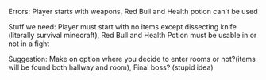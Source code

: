 Errors:
Player starts with weapons,
 Red Bull and Health potion can't be used

Stuff we need:
Player must start with no items except dissecting knife (literally survival minecraft),
 Red Bull and Health Potion must be usable in or not in a fight

Suggestion:
Make on option where you decide to enter rooms or not?(items will be found both hallway and room),
 Final boss? (stupid idea)
